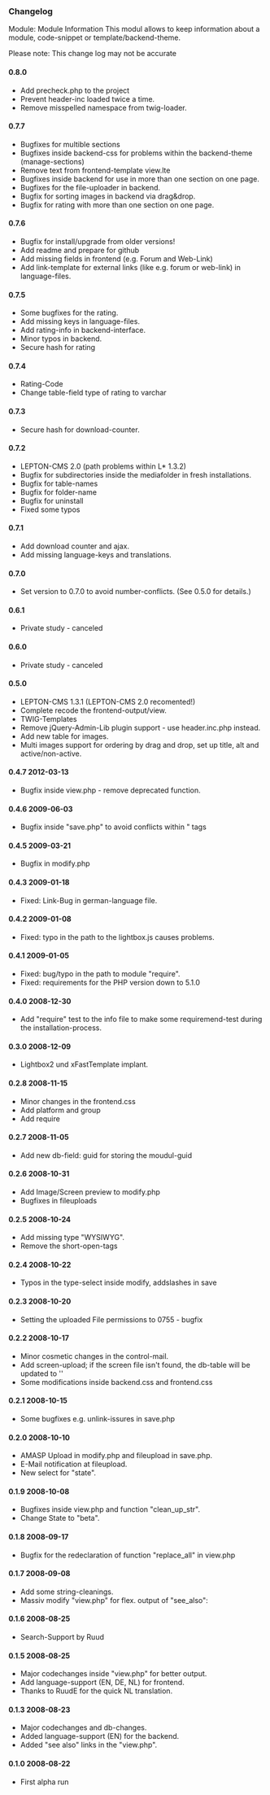 ### Changelog
Module: Module Information
This modul allows to keep information about a module, code-snippet or template/backend-theme.

Please note: This change log may not be accurate

#### 0.8.0
- Add precheck.php to the project
- Prevent header-inc loaded twice a time.
- Remove misspelled namespace from twig-loader.

#### 0.7.7
- Bugfixes for multible sections
- Bugfixes inside backend-css for problems within the backend-theme (manage-sections)
- Remove text from frontend-template view.lte
- Bugfixes inside backend for use in more than one section on one page.
- Bugfixes for the file-uploader in backend.
- Bugfix for sorting images in backend via drag&drop.
- Bugfix for rating with more than one section on one page.

#### 0.7.6
- Bugfix for install/upgrade from older versions!
- Add readme and prepare for github
- Add missing fields in frontend (e.g. Forum and Web-Link)
- Add link-template for external links (like e.g. forum or web-link) in language-files.

#### 0.7.5
- Some bugfixes for the rating.
- Add missing keys in language-files.
- Add rating-info in backend-interface.
- Minor typos in backend.
- Secure hash for rating

#### 0.7.4
- Rating-Code
- Change table-field type of rating to varchar

#### 0.7.3
- Secure hash for download-counter.

#### 0.7.2
- LEPTON-CMS 2.0 (path problems within L* 1.3.2)
- Bugfix for subdirectories inside the mediafolder in fresh installations.
- Bugfix for table-names
- Bugfix for folder-name
- Bugfix for uninstall
- Fixed some typos

#### 0.7.1
- Add download counter and ajax.
- Add missing language-keys and translations.

#### 0.7.0
- Set version to 0.7.0 to avoid number-conflicts. (See 0.5.0 for details.)

#### 0.6.1
- Private study - canceled

#### 0.6.0
- Private study - canceled

#### 0.5.0
- LEPTON-CMS 1.3.1 (LEPTON-CMS 2.0 recomented!)
- Complete recode the frontend-output/view.
- TWIG-Templates
- Remove jQuery-Admin-Lib plugin support - use header.inc.php instead.
- Add new table for images.
- Multi images support for ordering by drag and drop, set up title, alt and active/non-active.

#### 0.4.7	2012-03-13
- Bugfix inside view.php - remove deprecated function.

#### 0.4.6	2009-06-03
- Bugfix inside "save.php" to avoid conflicts within "<?php" and "?> tags

#### 0.4.5	2009-03-21
- Bugfix in modify.php

#### 0.4.3	2009-01-18
- Fixed: Link-Bug in german-language file.

#### 0.4.2	2009-01-08
- Fixed: typo in the path to the lightbox.js causes problems.

#### 0.4.1	2009-01-05
- Fixed: bug/typo in the path to module "require".
- Fixed: requirements for the PHP version down to 5.1.0

#### 0.4.0	2008-12-30
- Add "require" test to the info file to make some requiremend-test during the installation-process.
 
#### 0.3.0	2008-12-09
- Lightbox2 und xFastTemplate implant.
 
#### 0.2.8	2008-11-15
- Minor changes in the frontend.css
- Add platform and group
- Add require

#### 0.2.7	2008-11-05
- Add new db-field: guid for storing the moudul-guid

#### 0.2.6	2008-10-31
- Add Image/Screen preview to modify.php
- Bugfixes in fileuploads

#### 0.2.5	2008-10-24
- Add missing type "WYSIWYG".
- Remove the short-open-tags

#### 0.2.4	2008-10-22
- Typos in the type-select inside modify, addslashes in save

#### 0.2.3	2008-10-20
- Setting the uploaded File permissions to 0755 - bugfix

#### 0.2.2	2008-10-17
- Minor cosmetic changes in the control-mail.
- Add screen-upload; if the screen file isn't found, the db-table will be updated to ''
- Some modifications inside backend.css and frontend.css

#### 0.2.1	2008-10-15
- Some bugfixes e.g. unlink-issures in save.php

#### 0.2.0	2008-10-10
- AMASP Upload in modify.php and fileupload in save.php.
- E-Mail notification at fileupload.
- New select for "state".

#### 0.1.9	2008-10-08
- Bugfixes inside view.php and function "clean_up_str".
- Change State to "beta".

#### 0.1.8	2008-09-17
- Bugfix for the redeclaration of function "replace_all" in view.php

#### 0.1.7	2008-09-08
- Add some string-cleanings.
- Massiv modify "view.php" for flex. output of "see_also":

#### 0.1.6	2008-08-25
- Search-Support by Ruud

#### 0.1.5	2008-08-25
- Major codechanges inside "view.php" for better output.
- Add language-support (EN, DE, NL) for frontend.
- Thanks to RuudE for the quick NL translation.

#### 0.1.3	2008-08-23
- Major codechanges and db-changes.
- Added language-support (EN) for the backend.
- Added "see also" links in the "view.php".

#### 0.1.0	2008-08-22
- First alpha run
